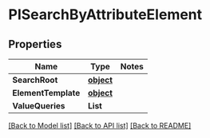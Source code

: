 # PISearchByAttributeElement

## Properties
Name | Type | Notes
------------ | ------------- | -------------
**SearchRoot** | **[**object**](../Model/Object.md)**
**ElementTemplate** | **[**object**](../Model/Object.md)**
**ValueQueries** | **List<PIAttributeValueQuery>**

[[Back to Model list]](../../README.md#documentation-for-models) [[Back to API list]](../../README.md#documentation-for-api-endpoints) [[Back to README]](../../README.md)
